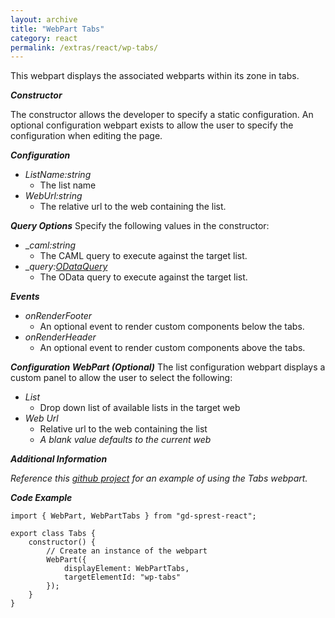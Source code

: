 ```yaml
---
layout: archive
title: "WebPart Tabs"
category: react
permalink: /extras/react/wp-tabs/
---
```

This webpart displays the associated webparts within its zone in tabs.

**_Constructor_**

The constructor allows the developer to specify a static configuration. An optional configuration webpart exists to allow the user to specify the configuration when editing the page.

**_Configuration_**
* _ListName:string_
    * The list name
* _WebUrl:string_
    * The relative url to the web containing the list.

**_Query Options_**
Specify the following values in the constructor:
* __caml:string_
    * The CAML query to execute against the target list.
* __query:[ODataQuery](/dev/odata)_
    * The OData query to execute against the target list.

**_Events_**
* _onRenderFooter_
    * An optional event to render custom components below the tabs.
* _onRenderHeader_
    * An optional event to render custom components above the tabs.

**_Configuration WebPart (Optional)_**
The list configuration webpart displays a custom panel to allow the user to select the following:
* _List_
    * Drop down list of available lists in the target web
* _Web Url_
    * Relative url to the web containing the list
    * _A blank value defaults to the current web_

**_Additional Information_**

_Reference this [github project](https://github.com/gunjandatta/sprest-webparts/tree/master/src/tabs) for an example of using the Tabs webpart._

**_Code Example_**

```tsx
import { WebPart, WebPartTabs } from "gd-sprest-react";

export class Tabs {
    constructor() {
        // Create an instance of the webpart
        WebPart({
            displayElement: WebPartTabs,
            targetElementId: "wp-tabs"
        });
    }
}
```
